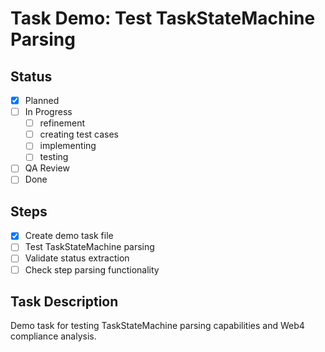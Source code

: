 # Task Demo: Test TaskStateMachine Parsing

## Status
- [x] Planned
- [ ] In Progress
  - [ ] refinement
  - [ ] creating test cases
  - [ ] implementing
  - [ ] testing
- [ ] QA Review
- [ ] Done

## Steps
- [x] Create demo task file
- [ ] Test TaskStateMachine parsing
- [ ] Validate status extraction
- [ ] Check step parsing functionality

## Task Description
Demo task for testing TaskStateMachine parsing capabilities and Web4 compliance analysis.
